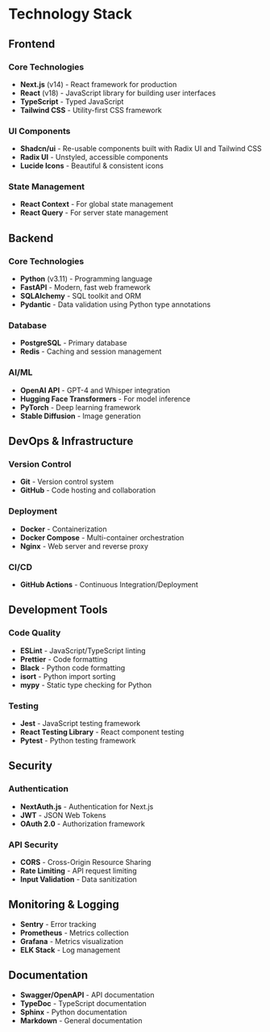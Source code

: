 # Technology Stack

## Frontend

### Core Technologies
- **Next.js** (v14) - React framework for production
- **React** (v18) - JavaScript library for building user interfaces
- **TypeScript** - Typed JavaScript
- **Tailwind CSS** - Utility-first CSS framework

### UI Components
- **Shadcn/ui** - Re-usable components built with Radix UI and Tailwind CSS
- **Radix UI** - Unstyled, accessible components
- **Lucide Icons** - Beautiful & consistent icons

### State Management
- **React Context** - For global state management
- **React Query** - For server state management

## Backend

### Core Technologies
- **Python** (v3.11) - Programming language
- **FastAPI** - Modern, fast web framework
- **SQLAlchemy** - SQL toolkit and ORM
- **Pydantic** - Data validation using Python type annotations

### Database
- **PostgreSQL** - Primary database
- **Redis** - Caching and session management

### AI/ML
- **OpenAI API** - GPT-4 and Whisper integration
- **Hugging Face Transformers** - For model inference
- **PyTorch** - Deep learning framework
- **Stable Diffusion** - Image generation

## DevOps & Infrastructure

### Version Control
- **Git** - Version control system
- **GitHub** - Code hosting and collaboration

### Deployment
- **Docker** - Containerization
- **Docker Compose** - Multi-container orchestration
- **Nginx** - Web server and reverse proxy

### CI/CD
- **GitHub Actions** - Continuous Integration/Deployment

## Development Tools

### Code Quality
- **ESLint** - JavaScript/TypeScript linting
- **Prettier** - Code formatting
- **Black** - Python code formatting
- **isort** - Python import sorting
- **mypy** - Static type checking for Python

### Testing
- **Jest** - JavaScript testing framework
- **React Testing Library** - React component testing
- **Pytest** - Python testing framework

## Security

### Authentication
- **NextAuth.js** - Authentication for Next.js
- **JWT** - JSON Web Tokens
- **OAuth 2.0** - Authorization framework

### API Security
- **CORS** - Cross-Origin Resource Sharing
- **Rate Limiting** - API request limiting
- **Input Validation** - Data sanitization

## Monitoring & Logging

- **Sentry** - Error tracking
- **Prometheus** - Metrics collection
- **Grafana** - Metrics visualization
- **ELK Stack** - Log management

## Documentation

- **Swagger/OpenAPI** - API documentation
- **TypeDoc** - TypeScript documentation
- **Sphinx** - Python documentation
- **Markdown** - General documentation 
